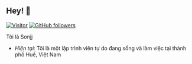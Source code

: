 ## Hey! 👋
[![Visitor](https://visitor-badge.laobi.icu/badge?page_id=public-sonjj/public-sonjj)](https://github.com/public-sonjj) [![GitHub followers](https://img.shields.io/github/followers/public-sonjj.svg?style=social&label=Follow)](https://github.com/public-sonjj?tab=followers)

Tôi là Sonjj
- <i>Hiện tại:</i> Tôi là một lập trình viên tự do đang sống và làm việc tại thành phố Huế, Việt Nam
